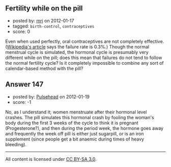 ## Fertility while on the pill

- posted by: [mrj](https://stackexchange.com/users/-1/112-mrj) on 2012-01-17
- tagged: `birth-control`, `contraceptives`
- score: 0

Even when used perfectly, oral contraceptives are not completely effective. ([Wikipedia's article][1] says the failure rate is 0.3%.) Though the normal menstrual cycle is simulated, the hormonal cycle is presumably very different while on the pill; does this mean that failures do not tend to follow the normal fertility cycle? Is it completely impossible to combine any sort of calendar-based method with the pill?

  [1]: http://en.wikipedia.org/wiki/Combined_oral_contraceptive_pill#Effectiveness


## Answer 147

- posted by: [Pulsehead](https://stackexchange.com/users/-1/83-pulsehead) on 2012-01-19
- score: -1

No, as I understand it; women menstruate after their hormonal level crashes.  The pill simulates this hormonal crash by fooling the woman's body during the first 3 weeks of the cycle to think it is pregnant (Progesterone?), and then during the period week, the hormone goes away and frequently the week off pill is either just sugarpill, or is an iron supplement (since people get a bit anaemic during times of heavy bleeding).



---

All content is licensed under [CC BY-SA 3.0](https://creativecommons.org/licenses/by-sa/3.0/).
